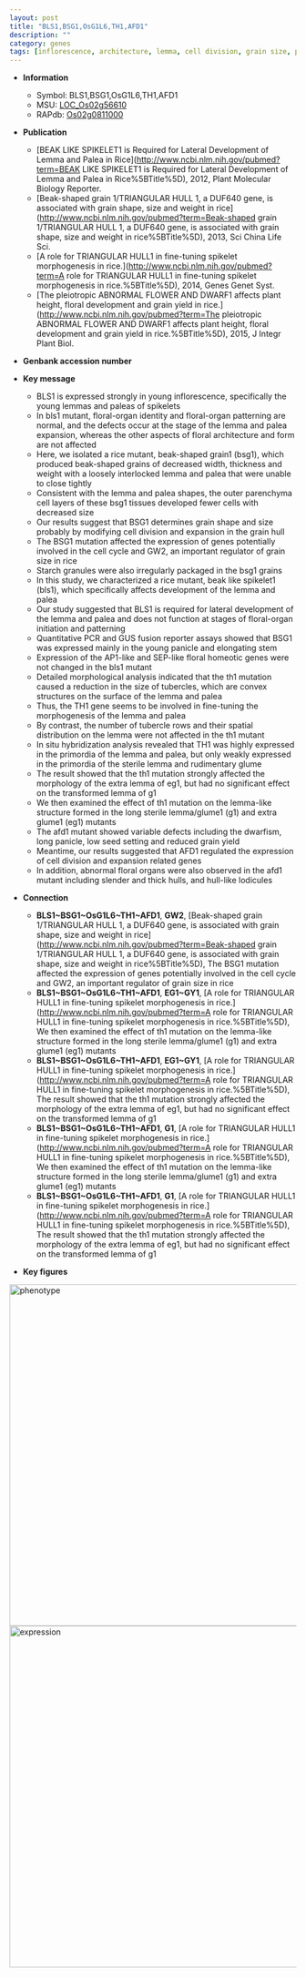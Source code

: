 ```yaml
---
layout: post
title: "BLS1,BSG1,OsG1L6,TH1,AFD1"
description: ""
category: genes
tags: [inflorescence, architecture, lemma, cell division, grain size, palea, grain, spikelet, cell cycle, stem, starch, floral, panicle, sterile, seed, grain yield, yield, floral organ]
---
```


* **Information**  
    + Symbol: BLS1,BSG1,OsG1L6,TH1,AFD1  
    + MSU: [LOC_Os02g56610](http://rice.plantbiology.msu.edu/cgi-bin/ORF_infopage.cgi?orf=LOC_Os02g56610)  
    + RAPdb: [Os02g0811000](http://rapdb.dna.affrc.go.jp/viewer/gbrowse_details/irgsp1?name=Os02g0811000)  

* **Publication**  
    + [BEAK LIKE SPIKELET1 is Required for Lateral Development of Lemma and Palea in Rice](http://www.ncbi.nlm.nih.gov/pubmed?term=BEAK LIKE SPIKELET1 is Required for Lateral Development of Lemma and Palea in Rice%5BTitle%5D), 2012, Plant Molecular Biology Reporter.
    + [Beak-shaped grain 1/TRIANGULAR HULL 1, a DUF640 gene, is associated with grain shape, size and weight in rice](http://www.ncbi.nlm.nih.gov/pubmed?term=Beak-shaped grain 1/TRIANGULAR HULL 1, a DUF640 gene, is associated with grain shape, size and weight in rice%5BTitle%5D), 2013, Sci China Life Sci.
    + [A role for TRIANGULAR HULL1 in fine-tuning spikelet morphogenesis in rice.](http://www.ncbi.nlm.nih.gov/pubmed?term=A role for TRIANGULAR HULL1 in fine-tuning spikelet morphogenesis in rice.%5BTitle%5D), 2014, Genes Genet Syst.
    + [The pleiotropic ABNORMAL FLOWER AND DWARF1 affects plant height, floral development and grain yield in rice.](http://www.ncbi.nlm.nih.gov/pubmed?term=The pleiotropic ABNORMAL FLOWER AND DWARF1 affects plant height, floral development and grain yield in rice.%5BTitle%5D), 2015, J Integr Plant Biol.

* **Genbank accession number**  

* **Key message**  
    + BLS1 is expressed strongly in young inflorescence, specifically the young lemmas and paleas of spikelets
    + In bls1 mutant, floral-organ identity and floral-organ patterning are normal, and the defects occur at the stage of the lemma and palea expansion, whereas the other aspects of floral architecture and form are not affected
    + Here, we isolated a rice mutant, beak-shaped grain1 (bsg1), which produced beak-shaped grains of decreased width, thickness and weight with a loosely interlocked lemma and palea that were unable to close tightly
    + Consistent with the lemma and palea shapes, the outer parenchyma cell layers of these bsg1 tissues developed fewer cells with decreased size
    + Our results suggest that BSG1 determines grain shape and size probably by modifying cell division and expansion in the grain hull
    + The BSG1 mutation affected the expression of genes potentially involved in the cell cycle and GW2, an important regulator of grain size in rice
    + Starch granules were also irregularly packaged in the bsg1 grains
    + In this study, we characterized a rice mutant, beak like spikelet1 (bls1), which specifically affects development of the lemma and palea
    + Our study suggested that BLS1 is required for lateral development of the lemma and palea and does not function at stages of floral-organ initiation and patterning
    + Quantitative PCR and GUS fusion reporter assays showed that BSG1 was expressed mainly in the young panicle and elongating stem
    + Expression of the AP1-like and SEP-like floral homeotic genes were not changed in the bls1 mutant
    + Detailed morphological analysis indicated that the th1 mutation caused a reduction in the size of tubercles, which are convex structures on the surface of the lemma and palea
    + Thus, the TH1 gene seems to be involved in fine-tuning the morphogenesis of the lemma and palea
    + By contrast, the number of tubercle rows and their spatial distribution on the lemma were not affected in the th1 mutant
    + In situ hybridization analysis revealed that TH1 was highly expressed in the primordia of the lemma and palea, but only weakly expressed in the primordia of the sterile lemma and rudimentary glume
    + The result showed that the th1 mutation strongly affected the morphology of the extra lemma of eg1, but had no significant effect on the transformed lemma of g1
    + We then examined the effect of th1 mutation on the lemma-like structure formed in the long sterile lemma/glume1 (g1) and extra glume1 (eg1) mutants
    + The afd1 mutant showed variable defects including the dwarfism, long panicle, low seed setting and reduced grain yield
    + Meantime, our results suggested that AFD1 regulated the expression of cell division and expansion related genes
    + In addition, abnormal floral organs were also observed in the afd1 mutant including slender and thick hulls, and hull-like lodicules

* **Connection**  
    + __BLS1~BSG1~OsG1L6~TH1~AFD1__, __GW2__, [Beak-shaped grain 1/TRIANGULAR HULL 1, a DUF640 gene, is associated with grain shape, size and weight in rice](http://www.ncbi.nlm.nih.gov/pubmed?term=Beak-shaped grain 1/TRIANGULAR HULL 1, a DUF640 gene, is associated with grain shape, size and weight in rice%5BTitle%5D), The BSG1 mutation affected the expression of genes potentially involved in the cell cycle and GW2, an important regulator of grain size in rice
    + __BLS1~BSG1~OsG1L6~TH1~AFD1__, __EG1~GY1__, [A role for TRIANGULAR HULL1 in fine-tuning spikelet morphogenesis in rice.](http://www.ncbi.nlm.nih.gov/pubmed?term=A role for TRIANGULAR HULL1 in fine-tuning spikelet morphogenesis in rice.%5BTitle%5D), We then examined the effect of th1 mutation on the lemma-like structure formed in the long sterile lemma/glume1 (g1) and extra glume1 (eg1) mutants
    + __BLS1~BSG1~OsG1L6~TH1~AFD1__, __EG1~GY1__, [A role for TRIANGULAR HULL1 in fine-tuning spikelet morphogenesis in rice.](http://www.ncbi.nlm.nih.gov/pubmed?term=A role for TRIANGULAR HULL1 in fine-tuning spikelet morphogenesis in rice.%5BTitle%5D), The result showed that the th1 mutation strongly affected the morphology of the extra lemma of eg1, but had no significant effect on the transformed lemma of g1
    + __BLS1~BSG1~OsG1L6~TH1~AFD1__, __G1__, [A role for TRIANGULAR HULL1 in fine-tuning spikelet morphogenesis in rice.](http://www.ncbi.nlm.nih.gov/pubmed?term=A role for TRIANGULAR HULL1 in fine-tuning spikelet morphogenesis in rice.%5BTitle%5D), We then examined the effect of th1 mutation on the lemma-like structure formed in the long sterile lemma/glume1 (g1) and extra glume1 (eg1) mutants
    + __BLS1~BSG1~OsG1L6~TH1~AFD1__, __G1__, [A role for TRIANGULAR HULL1 in fine-tuning spikelet morphogenesis in rice.](http://www.ncbi.nlm.nih.gov/pubmed?term=A role for TRIANGULAR HULL1 in fine-tuning spikelet morphogenesis in rice.%5BTitle%5D), The result showed that the th1 mutation strongly affected the morphology of the extra lemma of eg1, but had no significant effect on the transformed lemma of g1

* **Key figures**  
<img src="http://funRiceGenes.github.io/images/BSG1.pheno.png" alt="phenotype"  style="width: 600px;"/>

<img src="http://funRiceGenes.github.io/images/BSG1.exp.png" alt="expression"  style="width: 600px;"/>



